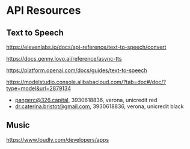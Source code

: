 # API Resources

## Text to Speech

https://elevenlabs.io/docs/api-reference/text-to-speech/convert

https://docs.genny.lovo.ai/reference/async-tts

https://platform.openai.com/docs/guides/text-to-speech

https://modelstudio.console.alibabacloud.com/?tab=doc#/doc/?type=model&url=2879134

- pangerc@326.capital, 3930618836, verona, unicredit red
- dr.caterina.bristot@gmail.com, 3930618836, verona, unicredit black

## Music

https://www.loudly.com/developers/apps
